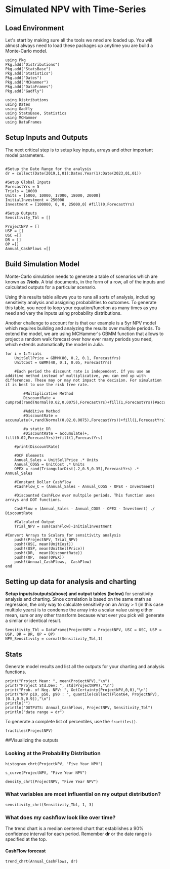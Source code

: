# Simulated NPV with Time-Series

## Load Environment
Let's start by making sure all the tools we nned are loaded up. You will almost always need to load these packages up anytime you are build a Monte-Carlo model.

```@setup NPVModel
using Pkg
Pkg.add("Distributions")
Pkg.add("StatsBase")
Pkg.add("Statistics")
Pkg.add("Dates")
Pkg.add("MCHammer")
Pkg.add("DataFrames")
Pkg.add("Gadfly")

using Distributions
using Dates
using Gadfly
using StatsBase, Statistics
using MCHammer
using DataFrames
```

## Setup Inputs and Outputs
The next critical step is to setup key inputs, arrays and other important model parameters.

```@example NPVModel

#Setup the Date Range for the analysis
dr = collect(Date(2019,1,01):Dates.Year(1):Date(2023,01,01))

#Setup Global Inputs
ForecastYrs = 5
Trials = 10000
Units = [5000, 10000, 17000, 18000, 20000]
InitialInvestment = 250000
Investment = [100000, 0, 0, 25000,0] #fill(0,ForecastYrs)

#Setup Outputs
Sensitivity_Tbl = []

ProjectNPV = []
USP = []
USC =[]
DR = []
OP =[]
Annual_CashFlows =[]
```
## Build Simulation Model
Monte-Carlo simulation needs to generate a table of scenarios which are known as ***Trials***. A trial documents, in the form of a row, all of the inputs and calculated outputs for a particular scenario.

Using this results table allows you to runs all sorts of analysis, including sensitivity analysis and assigning probabilities to outcomes. To generate this table, you need to loop your equation/function as many times as you need and vary the inputs using probability distributions.

Another challenge to account for is that our example is a 5yr NPV model which requires building and analyzing the results over multiple periods. To extend the model, we are using MCHammer's GBMM function that allows to project a random walk forecast over how ever many periods you need, which extends automatically the model in Julia.

```@example NPVModel
for i = 1:Trials
    UnitSellPrice = GBMM(80, 0.2, 0.1, ForecastYrs)
    UnitCost = GBMM(40, 0.1, 0.05, ForecastYrs)

    #Each period the discount rate is independent. If you use an additive method instead of multiplicative, you can end up with differences. These may or may not impact the decision. For simulation it is best to use the risk free rate.

        #Multiplicative Method
        DiscountRate = cumprod(rand(Normal(0.02,0.0075),ForecastYrs)+fill(1,ForecastYrs))#accumulate(+,rand(Normal(0.02,0.0075),ForecastYrs))+fill(1,ForecastYrs)

        #Additive Method
        #DiscountRate = accumulate(+,rand(Normal(0.02,0.0075),ForecastYrs))+fill(1,ForecastYrs)

        #a static DR
        #DiscountRate = accumulate(+, fill(0.02,ForecastYrs))+fill(1,ForecastYrs)

    #print(DiscountRate)

    #DCF Elements
    Annual_Sales = UnitSellPrice .* Units
    Annual_COGS = UnitCost .* Units
    OPEX = rand(TriangularDist(.2,0.5,0.35),ForecastYrs) .* Annual_Sales

    #Constant Dollar Cashflow
    #CashFlow_C = (Annual_Sales - Annual_COGS - OPEX - Investment)

    #Discounted CashFLow over multpile periods. This function uses arrays and DOT functions.

    CashFlow = (Annual_Sales - Annual_COGS - OPEX - Investment) ./ DiscountRate

    #Calculated Output
    Trial_NPV = sum(CashFlow)-InitialInvestment

#Convert Arrays to Scalars for sensitivity analysis
    push!(ProjectNPV, Trial_NPV)
    push!(USC, mean(UnitCost))
    push!(USP, mean(UnitSellPrice))
    push!(DR,  mean(DiscountRate))
    push!(OP,  mean(OPEX))
    push!(Annual_CashFlows,  CashFlow)
end
```
## Setting up data for analysis and charting
**Setup inputs/outputs(above) and output tables (below)** for sensitivity analysis and charting. Since correlation is based on the same math as regression, the only way to calculate sensitivity on an Array > 1 (in this case multiple years) is to condense the array into a scalar value using either mean, sum or any other transform because what ever you pick will generate a similar or identical result.

```@example NPVModel
Sensitivity_Tbl = DataFrame(ProjectNPV = ProjectNPV, USC = USC, USP = USP, DR = DR, OP = OP)
NPV_Sensitivity = cormat(Sensitivity_Tbl,1)
```

## Stats
Generate model results and list all the outputs for your charting and analysis functions.

```@example NPVModel
print("Project Mean: ", mean(ProjectNPV),"\n")
print("Project Std.Dev: ", std(ProjectNPV),"\n")
print("Prob. of Neg. NPV: ", GetCertainty(ProjectNPV,0,0),"\n")
print("NPV p10, p50, p90 : ", quantile(collect(Float64, ProjectNPV),[0.1,0.5,0.9]),"\n")
println("")
println("OUTPUTS: Annual_CashFlows, ProjectNPV, Sensitivity_Tbl")
println("date range = dr")
```
To generate a complete list of percentiles, use the `fractiles()`.
```@example NPVModel
fractiles(ProjectNPV)
```

##Visualizing the outputs

### Looking at the Probability Distribution

```@example NPVModel
histogram_chrt(ProjectNPV, "Five Year NPV")
```

```@example NPVModel
s_curve(ProjectNPV, "Five Year NPV")
```

```@example NPVModel
density_chrt(ProjectNPV, "Five Year NPV")
```

### What variables are most influential on my output distribution?

```@example NPVModel
sensitivity_chrt(Sensitivity_Tbl, 1, 3)
```
### What does my cashflow look like over time?
The trend chart is a median centered chart that establishes a 90% confidence interval for each period. Remember **dr** or the date range is specified at the top.

#### CashFlow forecast
```@example NPVModel
trend_chrt(Annual_CashFlows, dr)
```
